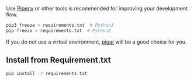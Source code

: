 Use [Pipenv](https://packaging.python.org/tutorials/managing-dependencies/#managing-dependencies) or other tools is recommended for improving your development flow.

```bash
pip3 freeze > requirements.txt  # Python3
pip freeze > requirements.txt  # Python2
```

If you do not use a virtual environment, [pigar](https://github.com/Damnever/pigar) will be a good choice for you.
## Install from Requirement.txt

```bash
pip install -r requirements.txt
```